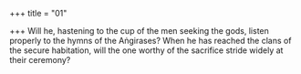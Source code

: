 +++
title = "01"

+++
Will he, hastening to the cup of the men seeking the gods, listen properly  to the hymns of the Aṅgirases?
When he has reached the clans of the secure habitation, will the one  worthy of the sacrifice stride widely at their ceremony?